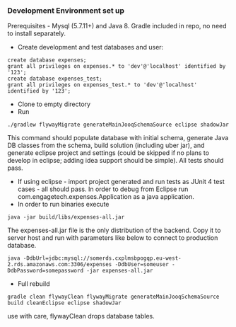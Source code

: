 ### Development Environment set up ###

Prerequisites - Mysql (5.7.11+) and Java 8. Gradle included in repo, no need to install separately. 

* Create development and test databases and user:
  
```
create database expenses;
grant all privileges on expenses.* to 'dev'@'localhost' identified by '123';
create database expenses_test;
grant all privileges on expenses_test.* to 'dev'@'localhost' identified by '123';

```
* Clone to empty directory
* Run 
```
./gradlew flywayMigrate generateMainJooqSchemaSource eclipse shadowJar
```
This command should populate database with initial schema, generate Java DB classes from the schema, build solution (including uber jar), and generate eclipse project and settings (could be skipped if no plans to develop in eclipse; adding idea support should be simple). All tests should pass.
* If using eclipse - import project generated and run tests as JUnit 4 test cases - all should pass. In order to debug from Eclipse run com.engagetech.expenses.Application as a java application.
* In order to run binaries execute 
```
java -jar build/libs/expenses-all.jar
```
The expenses-all.jar file is the only distribution of the backend. Copy it to server host and run with parameters like below to connect to production database.
```
java -DdbUrl=jdbc:mysql://somerds.cxplmsbpogqp.eu-west-2.rds.amazonaws.com:3306/expenses -DdbUser=someuser -DdbPassword=somepassword -jar expenses-all.jar
```
* Full rebuild 
```
gradle clean flywayClean flywayMigrate generateMainJooqSchemaSource build cleanEclipse eclipse shadowJar
```
use with care, flywayClean drops database tables.
